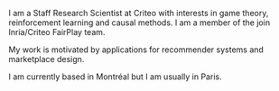 I am a Staff Research Scientist at Criteo with interests in game theory, reinforcement learning and causal methods. 
I am a member of the join Inria/Criteo FairPlay team. 

My work is motivated by applications for recommender systems and marketplace design.

I am currently based in Montréal but I am usually in Paris. 

